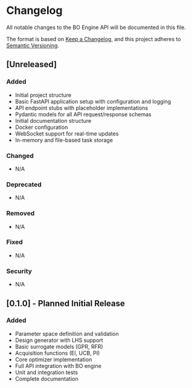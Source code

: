 # Changelog

All notable changes to the BO Engine API will be documented in this file.

The format is based on [Keep a Changelog](https://keepachangelog.com/en/1.0.0/),
and this project adheres to [Semantic Versioning](https://semver.org/spec/v2.0.0.html).

## [Unreleased]

### Added
- Initial project structure
- Basic FastAPI application setup with configuration and logging
- API endpoint stubs with placeholder implementations
- Pydantic models for all API request/response schemas
- Initial documentation structure
- Docker configuration
- WebSocket support for real-time updates
- In-memory and file-based task storage

### Changed
- N/A

### Deprecated
- N/A

### Removed
- N/A

### Fixed
- N/A

### Security
- N/A

## [0.1.0] - Planned Initial Release

### Added
- Parameter space definition and validation
- Design generator with LHS support
- Basic surrogate models (GPR, RFR)
- Acquisition functions (EI, UCB, PI)
- Core optimizer implementation
- Full API integration with BO engine
- Unit and integration tests
- Complete documentation 
